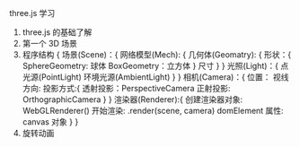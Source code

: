 three.js 学习

1. three.js 的基础了解
2. 第一个 3D 场景
3. 程序结构 {
   场景(Scene)：{
   网络模型(Mech): {
   几何体(Geomatry): {
   形状：{
   SphereGeometry: 球体
   BoxGeometry：立方体
   }
   尺寸
   }
   }
   光照(Light)：{
   点光源(PointLight)
   环境光源(AmbientLight)
   }
   }
   相机(Camera)：{
   位置：
   视线方向:
   投影方式:{
   透射投影：PerspectiveCamera
   正射投影: OrthographicCamera
   }
   }
   渲染器(Renderer):{
   创建渲染器对象: WebGLRenderer()
   开始渲染: .render(scene, camera)
   domElement 属性: canvas 对象
   }
   }
4. 旋转动画
